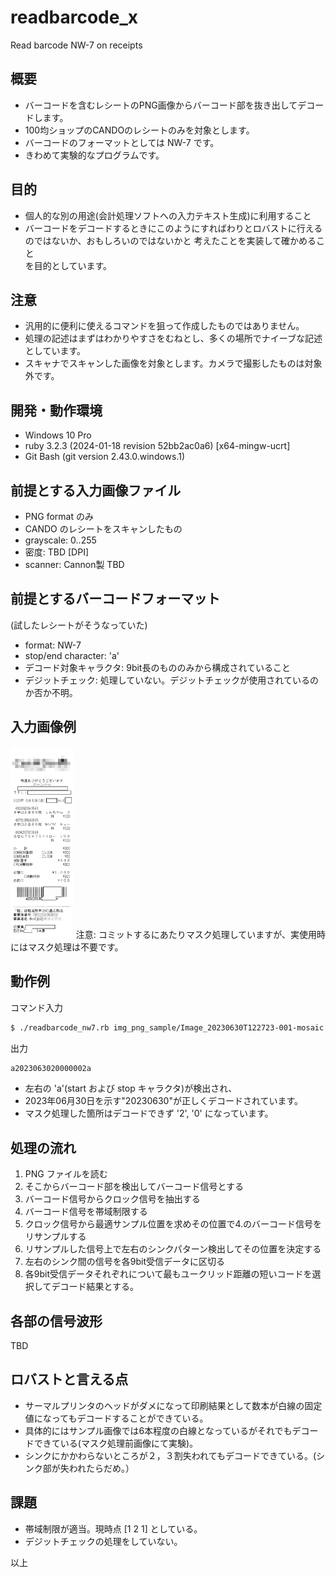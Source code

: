 # readbarcode_x
Read barcode NW-7 on receipts

## 概要
- バーコードを含むレシートのPNG画像からバーコード部を抜き出してデコードします。
- 100均ショップのCANDOのレシートのみを対象とします。
- バーコードのフォーマットとしては NW-7 です。
- きわめて実験的なプログラムです。

## 目的
- 個人的な別の用途(会計処理ソフトへの入力テキスト生成)に利用すること
- バーコードをデコードするときにこのようにすればわりとロバストに行えるのではないか、おもしろいのではないかと
考えたことを実装して確かめること  
を目的としています。

## 注意
- 汎用的に便利に使えるコマンドを狙って作成したものではありません。
- 処理の記述はまずはわかりやすさをむねとし、多くの場所でナイーブな記述としています。
- スキャナでスキャンした画像を対象とします。カメラで撮影したものは対象外です。

## 開発・動作環境
- Windows 10 Pro
- ruby 3.2.3 (2024-01-18 revision 52bb2ac0a6) [x64-mingw-ucrt]
- Git Bash (git version 2.43.0.windows.1)

## 前提とする入力画像ファイル
- PNG format のみ
- CANDO のレシートをスキャンしたもの
- grayscale: 0..255
- 密度: TBD [DPI]
- scanner: Cannon製 TBD
  
## 前提とするバーコードフォーマット
(試したレシートがそうなっていた)
- format: NW-7
- stop/end character: 'a'
- デコード対象キャラクタ: 9bit長のもののみから構成されていること
- デジットチェック: 処理していない。デジットチェックが使用されているのか否か不明。

## 入力画像例
<img src="img_png_sample/Image_20230630T122723-001-mosaic.png" width="20%">
注意: コミットするにあたりマスク処理していますが、実使用時にはマスク処理は不要です。

## 動作例
コマンド入力
```bash
$ ./readbarcode_nw7.rb img_png_sample/Image_20230630T122723-001-mosaic.png
```
出力
```bash
a2023063020000002a
```
- 左右の 'a'(start および stop キャラクタ)が検出され、
- 2023年06月30日を示す"20230630"が正しくデコードされています。
- マスク処理した箇所はデコードできず '2', '0' になっています。

## 処理の流れ
1. PNG ファイルを読む
2. そこからバーコード部を検出してバーコード信号とする
3. バーコード信号からクロック信号を抽出する
4. バーコード信号を帯域制限する
5. クロック信号から最適サンプル位置を求めその位置で4.のバーコード信号をリサンプルする
6. リサンプルした信号上で左右のシンクパターン検出してその位置を決定する
7. 左右のシンク間の信号を各9bit受信データに区切る
8. 各9bit受信データそれぞれについて最もユークリッド距離の短いコードを選択してデコード結果とする。

## 各部の信号波形
 TBD

## ロバストと言える点
- サーマルプリンタのヘッドがダメになって印刷結果として数本が白線の固定値になってもデコードすることができている。
- 具体的にはサンプル画像では6本程度の白線となっているがそれでもデコードできている(マスク処理前画像にて実験)。
- シンクにかかわらないところが２，３割失われてもデコードできている。(シンク部が失われたらだめ。）

## 課題
- 帯域制限が適当。現時点 \[1 2 1\] としている。
- デジットチェックの処理をしていない。

以上

